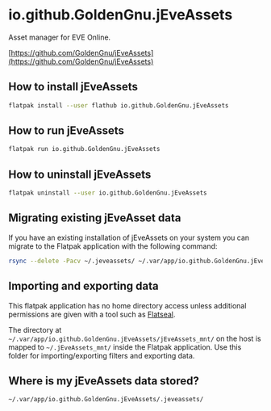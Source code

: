 # io.github.GoldenGnu.jEveAssets

Asset manager for EVE Online.

[https://github.com/GoldenGnu/jEveAssets](https://github.com/GoldenGnu/jEveAssets)

## How to install jEveAssets

```bash
flatpak install --user flathub io.github.GoldenGnu.jEveAssets
```

## How to run jEveAssets

```bash
flatpak run io.github.GoldenGnu.jEveAssets
```

## How to uninstall jEveAssets

```bash
flatpak uninstall --user io.github.GoldenGnu.jEveAssets
```

## Migrating existing jEveAsset data

If you have an existing installation of jEveAssets on your system you can migrate to the Flatpak application with the
following command:

```bash
rsync --delete -Pacv ~/.jeveassets/ ~/.var/app/io.github.GoldenGnu.jEveAssets/.jeveassets/
```

## Importing and exporting data

This flatpak application has no home directory access unless additional permissions are given with a tool such
as [Flatseal](https://flathub.org/apps/com.github.tchx84.Flatseal).

The directory at `~/.var/app/io.github.GoldenGnu.jEveAssets/jEveAssets_mnt/` on the host is mapped
to `~/.jEveAssets_mnt/` inside the Flatpak application.
Use this folder for importing/exporting filters and exporting data.

## Where is my jEveAssets data stored?

`~/.var/app/io.github.GoldenGnu.jEveAssets/.jeveassets/`